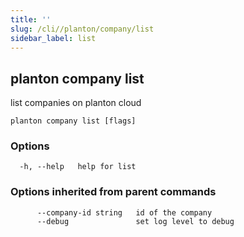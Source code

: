 ```yaml
---
title: ''
slug: /cli//planton/company/list
sidebar_label: list
---
```

## planton company list

list companies on planton cloud

```
planton company list [flags]
```

### Options

```
  -h, --help   help for list
```

### Options inherited from parent commands

```
      --company-id string   id of the company
      --debug               set log level to debug
```

